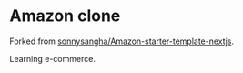 # Amazon clone

Forked from [sonnysangha/Amazon-starter-template-nextjs](https://github.com/sonnysangha/Amazon-starter-template-nextjs).

Learning e-commerce.
